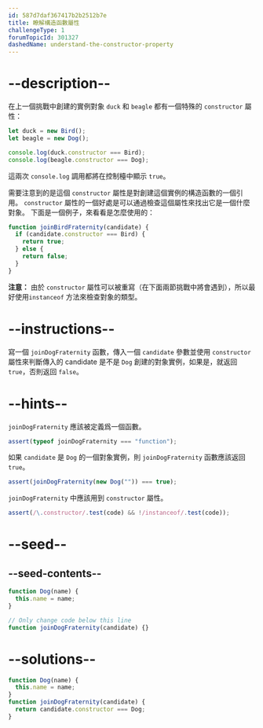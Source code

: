 ```yaml
---
id: 587d7daf367417b2b2512b7e
title: 瞭解構造函數屬性
challengeType: 1
forumTopicId: 301327
dashedName: understand-the-constructor-property
---
```


# --description--

在上一個挑戰中創建的實例對象 `duck` 和 `beagle` 都有一個特殊的 `constructor` 屬性：

```js
let duck = new Bird();
let beagle = new Dog();

console.log(duck.constructor === Bird);
console.log(beagle.constructor === Dog);
```

這兩次 `console.log` 調用都將在控制檯中顯示 `true`。

需要注意到的是這個 `constructor` 屬性是對創建這個實例的構造函數的一個引用。 `constructor` 屬性的一個好處是可以通過檢查這個屬性來找出它是一個什麼對象。 下面是一個例子，來看看是怎麼使用的：

```js
function joinBirdFraternity(candidate) {
  if (candidate.constructor === Bird) {
    return true;
  } else {
    return false;
  }
}
```

**注意：** 由於 `constructor` 屬性可以被重寫（在下面兩節挑戰中將會遇到），所以最好使用`instanceof` 方法來檢查對象的類型。

# --instructions--

寫一個 `joinDogFraternity` 函數，傳入一個 `candidate` 參數並使用 `constructor` 屬性來判斷傳入的 candidate 是不是 `Dog` 創建的對象實例，如果是，就返回 `true`，否則返回 `false`。

# --hints--

`joinDogFraternity` 應該被定義爲一個函數。

```js
assert(typeof joinDogFraternity === "function");
```

如果 `candidate` 是 `Dog` 的一個對象實例，則 `joinDogFraternity` 函數應該返回 `true`。

```js
assert(joinDogFraternity(new Dog("")) === true);
```

`joinDogFraternity` 中應該用到 `constructor` 屬性。

```js
assert(/\.constructor/.test(code) && !/instanceof/.test(code));
```

# --seed--

## --seed-contents--

```js
function Dog(name) {
  this.name = name;
}

// Only change code below this line
function joinDogFraternity(candidate) {}
```

# --solutions--

```js
function Dog(name) {
  this.name = name;
}
function joinDogFraternity(candidate) {
  return candidate.constructor === Dog;
}
```
